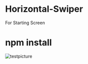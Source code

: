 # Horizontal-Swiper
For Starting Screen

# npm install

![testpicture](https://github.com/itsroshan137/Horizontal-Swiper/assets/50527744/7a6d1e2c-652b-421d-b7a3-1cdcc0a12b66)
